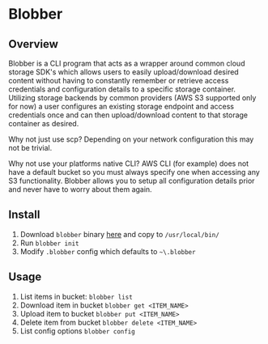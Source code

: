Blobber
===================================

Overview
-----------------------------------

Blobber is a CLI program that acts as a wrapper around common cloud storage SDK's which allows users to easily upload/download desired content without having to constantly remember or retrieve access credentials and configuration details to a specific storage container.  Utilizing storage backends by common providers (AWS S3 supported only for now) a user configures an existing storage endpoint and access credentials once and can then upload/download content to that storage container as desired.

Why not just use scp?  Depending on your network configuration this may not be trivial.

Why not use your platforms native CLI?  AWS CLI (for example) does not have a default bucket so you must always specify one when accessing any S3 functionality.  Blobber allows you to setup all configuration details prior and never have to worry about them again.

Install
-----------------------------------

1) Download `blobber` binary <a href="https://s3.amazonaws.com/mk-blobber-storage/blobber.zip" target="_blank">here</a> and copy to `/usr/local/bin/`
2) Run `blobber init`
3) Modify `.blobber` config which defaults to `~\.blobber`

Usage
-----------------------------------

1) List items in bucket: `blobber list`
2) Download item in bucket `blobber get <ITEM_NAME>`
3) Upload item to bucket `blobber put <ITEM_NAME>`
4) Delete item from bucket `blobber delete <ITEM_NAME>`
5) List config options `blobber config`